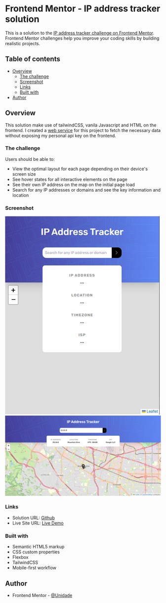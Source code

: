 # Frontend Mentor - IP address tracker solution

This is a solution to the [IP address tracker challenge on Frontend Mentor](https://www.frontendmentor.io/challenges/ip-address-tracker-I8-0yYAH0). Frontend Mentor challenges help you improve your coding skills by building realistic projects.

## Table of contents

- [Overview](#overview)
  - [The challenge](#the-challenge)
  - [Screenshot](#screenshot)
  - [Links](#links)
  - [Built with](#built-with)
- [Author](#author)

## Overview

This solution make use of tailwindCSS, vanila Javascript and HTML on the frontend. I created a [web service](https://ipify-x63v.onrender.com) for this project to fetch the necessary data without exposing my personal api key on the frontend.

### The challenge

Users should be able to:

- View the optimal layout for each page depending on their device's screen size
- See hover states for all interactive elements on the page
- See their own IP address on the map on the initial page load
- Search for any IP addresses or domains and see the key information and location

### Screenshot

![](./images/screenshotMobile.png)
![](./images/screenshotDesktop.png)

### Links

- Solution URL: [Github](https://github.com/Unidade/ip-address-tracker-master)
- Live Site URL: [Live Demo](https://unidade.github.io/ip-address-tracker-master/)

### Built with

- Semantic HTML5 markup
- CSS custom properties
- Flexbox
- TailwindCSS
- Mobile-first workflow

## Author

- Frontend Mentor - [@Unidade](https://www.frontendmentor.io/profile/Unidade)
